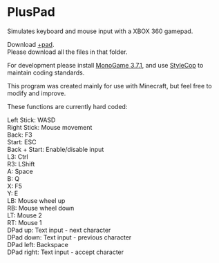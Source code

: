 # PlusPad
Simulates keyboard and mouse input with a XBOX 360 gamepad.

Download [+pad](https://github.com/KapitanH/PlusPad/raw/master/PlusPad/bin/Release/1.0.0.0/).  
Please download all the files in that folder.

For development please install [MonoGame 3.7.1](http://www.monogame.net/downloads/), and use [StyleCop](https://stylecop.codeplex.com/) to maintain coding standards.  

This program was created mainly for use with Minecraft, but feel free to modify and improve.

These functions are currently hard coded:

Left Stick: WASD  
Right Stick: Mouse movement  
Back: F3  
Start: ESC  
Back + Start: Enable/disable input  
L3: Ctrl  
R3: LShift  
A: Space  
B: Q  
X: F5  
Y: E  
LB: Mouse wheel up  
RB: Mouse wheel down  
LT: Mouse 2  
RT: Mouse 1  
DPad up: Text input - next character  
DPad down: Text input - previous character  
DPad left: Backspace  
DPad right: Text input - accept character  
